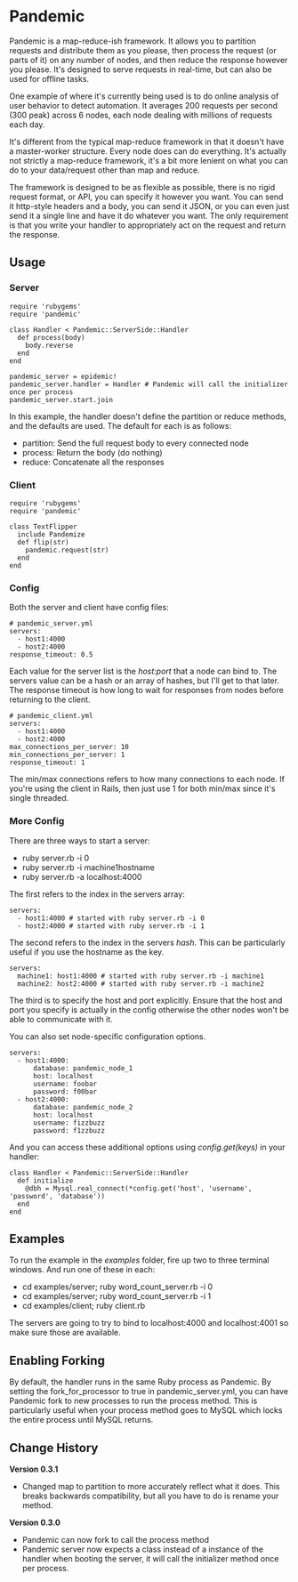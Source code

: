# Pandemic
Pandemic is a map-reduce-ish framework. It allows you to partition requests and distribute them as you please, then process the request (or parts of it) on any number of nodes, and then reduce the response however you please. It's designed to serve requests in real-time, but can also be used for offline tasks.

One example of where it's currently being used is to do online analysis of user behavior to detect automation. It averages 200 requests per second (300 peak) across 6 nodes, each node dealing with millions of requests each day.

It's different from the typical map-reduce framework in that it doesn't have a master-worker structure. Every node does can do everything. It's actually not strictly a map-reduce framework, it's a bit more lenient on what you can do to your data/request other than map and reduce.

The framework is designed to be as flexible as possible, there is no rigid request format, or API, you can specify it however you want. You can send it http-style headers and a body, you can send it JSON, or you can even just send it a single line and have it do whatever you want. The only requirement is that you write your handler to appropriately act on the request and return the response.

## Usage
### Server
    
    require 'rubygems'
    require 'pandemic'

    class Handler < Pandemic::ServerSide::Handler
      def process(body)
        body.reverse
      end
    end

    pandemic_server = epidemic!
    pandemic_server.handler = Handler # Pandemic will call the initializer once per process
    pandemic_server.start.join

In this example, the handler doesn't define the partition or reduce methods, and the defaults are used. The default for each is as follows:

  * partition: Send the full request body to every connected node
  * process: Return the body (do nothing)
  * reduce: Concatenate all the responses

### Client

    require 'rubygems'
    require 'pandemic'

    class TextFlipper
      include Pandemize
      def flip(str)
        pandemic.request(str)
      end
    end


### Config
Both the server and client have config files:

    # pandemic_server.yml
    servers:
      - host1:4000
      - host2:4000
    response_timeout: 0.5

Each value for the server list is the _host:port_ that a node can bind to. The servers value can be a hash or an array of hashes, but I'll get to that later. The response timeout is how long to wait for responses from nodes before returning to the client.

    # pandemic_client.yml
    servers:
      - host1:4000
      - host2:4000
    max_connections_per_server: 10
    min_connections_per_server: 1
    response_timeout: 1
    
The min/max connections refers to how many connections to each node. If you're using the client in Rails, then just use 1 for both min/max since it's single threaded.

### More Config
There are three ways to start a server:

  * ruby server.rb -i 0
  * ruby server.rb -i machine1hostname
  * ruby server.rb -a localhost:4000
  
The first refers to the index in the servers array:

    servers:
      - host1:4000 # started with ruby server.rb -i 0
      - host2:4000 # started with ruby server.rb -i 1
      
The second refers to the index in the servers _hash_. This can be particularly useful if you use the hostname as the key.

    servers:
      machine1: host1:4000 # started with ruby server.rb -i machine1
      machine2: host2:4000 # started with ruby server.rb -i machine2
      
The third is to specify the host and port explicitly. Ensure that the host and port you specify is actually in the config otherwise the other nodes won't be able to communicate with it.

You can also set node-specific configuration options.

    servers:
      - host1:4000:
          database: pandemic_node_1
          host: localhost
          username: foobar
          password: f00bar
      - host2:4000:
          database: pandemic_node_2
          host: localhost
          username: fizzbuzz
          password: f1zzbuzz
            
And you can access these additional options using _config.get(keys)_ in your handler:

    class Handler < Pandemic::ServerSide::Handler
      def initialize
        @dbh = Mysql.real_connect(*config.get('host', 'username', 'password', 'database')) 
      end
    end
    
## Examples
To run the example in the _examples_ folder, fire up two to three terminal windows. And run one of these in each:

  * cd examples/server; ruby word\_count_server.rb -i 0
  * cd examples/server; ruby word\_count_server.rb -i 1
  * cd examples/client; ruby client.rb
  
The servers are going to try to bind to localhost:4000 and localhost:4001 so make sure those are available.

## Enabling Forking
By default, the handler runs in the same Ruby process as Pandemic. By setting the fork\_for\_processor to true in pandemic\_server.yml, you can have Pandemic fork to new processes to run the process method. This is particularly useful when your process method goes to MySQL which locks the entire process until MySQL returns.

## Change History
**Version 0.3.1**

 * Changed map to partition to more accurately reflect what it does. This breaks backwards compatibility, but all you have to do is rename your method.

**Version 0.3.0**

 * Pandemic can now fork to call the process method
 * Pandemic server now expects a class instead of a instance of the handler when booting the server, it will call the initializer method once per process.